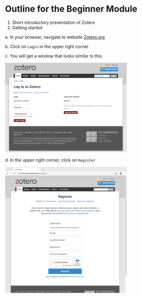 # Outline for the Beginner Module

1. Short introductory presentation of Zotero
2. Getting started
  
  a. In your browser, navigate to website [Zotero.org](https://www.zotero.org/)
  
  b. Click on `Login` in the upper right corner
  
  c. You will get a window that looks similar to this

<img src="/images/snapshot_zotero_login.png" alt="Zotero.org login page" width="400"/>

  d. In the upper right corner, click on `Register`  

<img src="/images/snapshot_zotero_register.png" alt="Zotero.org register form" width="400"/>
  
  
